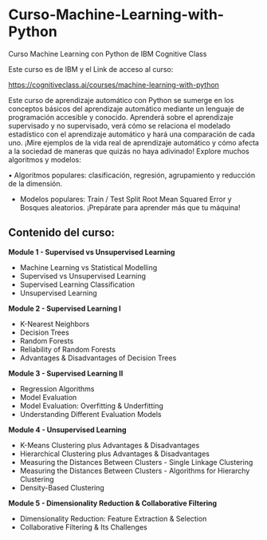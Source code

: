 # Curso-Machine-Learning-with-Python
Curso Machine Learning con Python de IBM Cognitive Class


Este curso es de IBM y el Link de acceso al curso:

https://cognitiveclass.ai/courses/machine-learning-with-python


Este curso de aprendizaje automático con Python se sumerge en los conceptos básicos del aprendizaje automático mediante un lenguaje de programación accesible y conocido. Aprenderá sobre el aprendizaje supervisado y no supervisado, verá cómo se relaciona el modelado estadístico con el aprendizaje automático y hará una comparación de cada uno.
¡Mire ejemplos de la vida real de aprendizaje automático y cómo afecta a la sociedad de maneras que quizás no haya adivinado!
Explore muchos algoritmos y modelos:


•	Algoritmos populares: clasificación, regresión, agrupamiento y reducción de la dimensión.


-	Modelos populares: Train / Test Split Root Mean Squared Error y Bosques aleatorios.
¡Prepárate para aprender más que tu máquina!

## Contenido del curso:

**Module 1 - Supervised vs Unsupervised Learning**

- Machine Learning vs Statistical Modelling
- Supervised vs Unsupervised Learning 
- Supervised Learning Classification 
- Unsupervised Learning 

**Module 2 - Supervised Learning I**

-	K-Nearest Neighbors 
-	Decision Trees 
-	Random Forests
-	Reliability of Random Forests 
-	Advantages & Disadvantages of Decision Trees 

 **Module 3 - Supervised Learning II**
 
-	Regression Algorithms 
-	Model Evaluation 
- Model Evaluation: Overfitting & Underfitting
- Understanding Different Evaluation Models 

 **Module 4 - Unsupervised Learning**
 
-	K-Means Clustering plus Advantages & Disadvantages 
-	Hierarchical Clustering plus Advantages & Disadvantages 
-	Measuring the Distances Between Clusters - Single Linkage Clustering 
-	Measuring the Distances Between Clusters - Algorithms for Hierarchy Clustering
-	Density-Based Clustering 


**Module 5 - Dimensionality Reduction & Collaborative Filtering**

-	Dimensionality Reduction: Feature Extraction & Selection 
-	Collaborative Filtering & Its Challenges 







